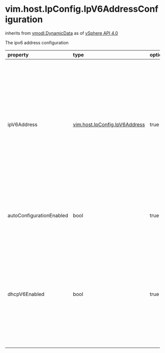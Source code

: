 vim.host.IpConfig.IpV6AddressConfiguration
==========================================
inherits from [vmodl.DynamicData](docs/vmodl.DynamicData.md)
as of [vSphere API 4.0](vim.version.md#vim.version.version5)


The ipv6 address configuration

| property | type | optional | priv | desc |
|:---------|:-----|:---------|:-----|:-----|
| ipV6Address | [vim.host.IpConfig.IpV6Address](vim.host.IpConfig.IpV6Address.md "vim.host.IpConfig.IpV6Address") | true | None | Ipv6 adrresses configured on the interface. The global addresses can be configured  through DHCP, stateless or manual configuration. Link local addresses can be  only configured with the origin set to  <a href="vim.host.IpConfig.IpV6AddressConfigType.md#other">other</a>. |
| autoConfigurationEnabled | bool | true | None | Specify if IPv6 address and routing information information  be enabled or not as per RFC 2462. |
| dhcpV6Enabled | bool | true | None | The flag to indicate whether or not DHCP (dynamic host   control protocol) is enabled to obtain an ipV6 address.   If this property is set to true, an ipV6 address is configured through dhcpV6. |


